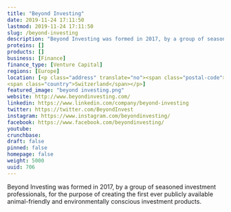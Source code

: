 ```yaml
---
title: "Beyond Investing"
date: 2019-11-24 17:11:50
lastmod: 2019-11-24 17:11:50
slug: /beyond-investing
description: "Beyond Investing was formed in 2017, by a group of seasoned investment professionals, for the purpose of creating the first ever publicly available animal-friendly and environmentally conscious investment products."
proteins: []
products: []
business: [Finance]
finance_type: [Venture Capital]
regions: [Europe]
location: [<p class="address" translate="no"><span class="postal-code">1204</span> <span class="locality">Genf</span><br>
<span class="country">Switzerland</span></p>]
featured_image: "beyond investing.png"
website: http://www.beyondinvesting.com/
linkedin: https://www.linkedin.com/company/beyond-investing
twitter: https://twitter.com/BeyondInvest
instagram: https://www.instagram.com/beyondinvesting/
facebook: https://www.facebook.com/beyondinvesting/
youtube: 
crunchbase: 
draft: false
pinned: false
homepage: false
weight: 5000
uuid: 706
---
```

Beyond Investing was formed in 2017, by a group of seasoned investment professionals, for the purpose of creating the first ever publicly available animal-friendly and environmentally conscious investment products.

